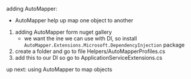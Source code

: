 adding AutoMapper:
* AutoMapper help up map one object to another
 
1. adding AutoMapper form nuget gallery
    * we want the ine we can use with DI, 
      so install `AutoMapper.Extensions.Microsoft.DependencyInjection` package
2. create a folder and go to file Helpers/AutoMapperProfiles.cs
3. add this to our DI so go to ApplicationServiceExtensions.cs

up next: using AutoMapper to map objects

